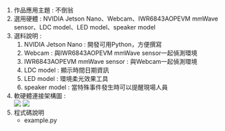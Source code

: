 1. 作品應用主題 : 不倒翁
2. 選用硬體 : NVIDIA Jetson Nano、Webcam、IWR6843AOPEVM mmWave sensor、LDC model、LED model、speaker model
3. 選料說明 : 
    1. NVIDIA Jetson Nano : 開發可用Python，方便撰寫
    2. Webcam : 與IWR6843AOPEVM mmWave sensor一起偵測環境
    3. IWR6843AOPEVM mmWave sensor : 與Webcam一起偵測環境
    4. LDC model : 顯示時間日期資訊
    5. LED model : 環境柔光效果工具
    6. speaker model : 當特殊事件發生時可以提醒現場人員
4. 軟硬體連接架構圖 :  <br/>
    ![](https://firebasestorage.googleapis.com/v0/b/fast-mariner-312118.appspot.com/o/picture%2F%E7%A1%AC%E9%AB%94%E6%9E%B6%E6%A7%8B%E5%9C%96.png?alt=media&token=b78de799-964b-4be4-948e-95c5f5f481a0)
    ![](https://firebasestorage.googleapis.com/v0/b/fast-mariner-312118.appspot.com/o/picture%2F%E8%BB%9F%E9%AB%94%E6%9E%B6%E6%A7%8B%E5%9C%96.png?alt=media&token=6c79ea78-76ba-4ddc-8f9d-b151ec28d29a)
5. 程式碼說明
    - example.py
